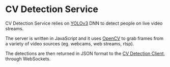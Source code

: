 # CV Detection Service

CV Detection Service relies on [YOLOv3](https://pjreddie.com/darknet/yolo) DNN to detect people on live video streams.

The server is written in JavaScript and it uses [OpenCV](https://opencv.org) to grab frames from a variety of video sources (eg. webcams, web streams, rtsp).

The detections are then returned in JSON format to the [CV Detection Client](https://github.com/erosinnocenti/cv-detection-client), through WebSockets.
